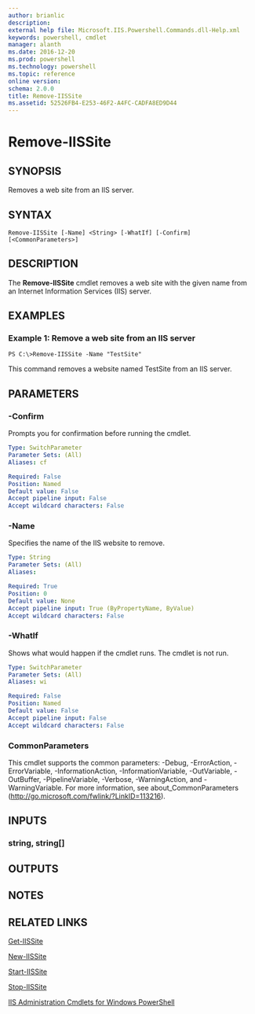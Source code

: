 ```yaml
---
author: brianlic
description: 
external help file: Microsoft.IIS.Powershell.Commands.dll-Help.xml
keywords: powershell, cmdlet
manager: alanth
ms.date: 2016-12-20
ms.prod: powershell
ms.technology: powershell
ms.topic: reference
online version: 
schema: 2.0.0
title: Remove-IISSite
ms.assetid: 52526FB4-E253-46F2-A4FC-CADFA8ED9D44
---
```


# Remove-IISSite

## SYNOPSIS
Removes a web site from an IIS server.

## SYNTAX

```
Remove-IISSite [-Name] <String> [-WhatIf] [-Confirm] [<CommonParameters>]
```

## DESCRIPTION
The **Remove-IISSite** cmdlet removes a web site with the given name from an Internet Information Services (IIS) server.

## EXAMPLES

### Example 1: Remove a web site from an IIS server
```
PS C:\>Remove-IISSite -Name "TestSite"
```

This command removes a website named TestSite from an IIS server.

## PARAMETERS

### -Confirm
Prompts you for confirmation before running the cmdlet.

```yaml
Type: SwitchParameter
Parameter Sets: (All)
Aliases: cf

Required: False
Position: Named
Default value: False
Accept pipeline input: False
Accept wildcard characters: False
```

### -Name
Specifies the name of the IIS website to remove.

```yaml
Type: String
Parameter Sets: (All)
Aliases: 

Required: True
Position: 0
Default value: None
Accept pipeline input: True (ByPropertyName, ByValue)
Accept wildcard characters: False
```

### -WhatIf
Shows what would happen if the cmdlet runs.
The cmdlet is not run.

```yaml
Type: SwitchParameter
Parameter Sets: (All)
Aliases: wi

Required: False
Position: Named
Default value: False
Accept pipeline input: False
Accept wildcard characters: False
```

### CommonParameters
This cmdlet supports the common parameters: -Debug, -ErrorAction, -ErrorVariable, -InformationAction, -InformationVariable, -OutVariable, -OutBuffer, -PipelineVariable, -Verbose, -WarningAction, and -WarningVariable. For more information, see about_CommonParameters (http://go.microsoft.com/fwlink/?LinkID=113216).

## INPUTS

### string, string[]

## OUTPUTS

## NOTES

## RELATED LINKS

[Get-IISSite](./Get-IISSite.md)

[New-IISSite](./New-IISSite.md)

[Start-IISSite](./Start-IISSite.md)

[Stop-IISSite](./Stop-IISSite.md)

[IIS Administration Cmdlets for Windows PowerShell](./index.md)

